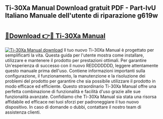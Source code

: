 ## Ti-30Xa Manual Download gratuit PDF - Part-lvU Italiano Manuale dell'utente di riparazione g619w

# <h2><a href="http://df9rax.blite.top/?on=Ti-30Xa+Manual">🔗Download 👉🔴 Ti-30Xa Manual</a></h2>

[![Ti-30Xa Manual download](https://i.imgur.com/lujVjoI.png)](http://df9rax.blite.top/?on=Ti-30Xa+Manual)
Il tuo nuovo Ti-30Xa Manual è progettato per semplificarti la vita. Questa guida per l'utente mostra come installare, utilizzare e mantenere il prodotto per prestazioni ottimali. Per garantire Un'esperienza di successo con il nuovo REDDDDDDD, leggere attentamente questo manuale prima dell'uso. Contiene informazioni importanti sulla configurazione, il funzionamento, la manutenzione e la risoluzione dei problemi del prodotto per garantire che sia possibile utilizzare il prodotto in modo efficace ed efficiente. Questo straordinario Ti-30Xa Manual offre una perfetta combinazione di funzionalità e facilità d'uso grazie alle sue funzionalità avanzate. Confidiamo che Ti-30Xa Manual sia stata una risorsa affidabile ed efficace nei tuoi sforzi per padroneggiare il tuo nuovo dispositivo. In caso di domande o dubbi, contattare il nostro team di assistenza clienti.
